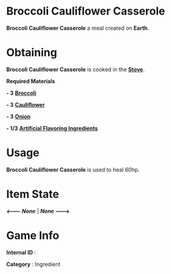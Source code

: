 # Broccoli Cauliflower Casserole

**Broccoli Cauliflower Casserole** a meal created on **Earth**.

# Obtaining

**Broccoli Cauliflower Casserole** is cooked in the [**Stove**]().

**Required Materials**

**- 3** [**Broccoli**](https://github.com/AlphaMC0/Lone-Martian/blob/main/Ingredients/Broccoli.md)

**- 3** [**Cauliflower**](https://github.com/AlphaMC0/Lone-Martian/blob/main/Ingredients/Cauliflower.md)

**- 3** [**Onion**](https://github.com/AlphaMC0/Lone-Martian/blob/main/Ingredients/Onions.md)

**- 1/3** [**Artificial Flavoring Ingredients**](https://github.com/AlphaMC0/Lone-Martian/blob/main/Ingredients/Artificial%20Flavoring%20Ingredients.md)

# Usage

**Broccoli Cauliflower Casserole** is used to heal 60hp.

# Item State

***<--- None*** | ***None --->***

# Game Info

**Internal ID** : 

**Category** : Ingredient
